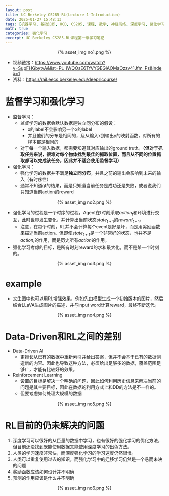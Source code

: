 ```yaml
---
layout: post
title: UC Berkeley CS285-RL(Lecture 1—Introduction)
date: 2025-01-27 15:48:13
tags: [机器学习, 基础知识, UCB, CS285, 课程, 数学, 神经网络, 深度学习, 强化学习]
math: true
categories: 强化学习
excerpt: UC Berkeley CS285-RL课程第一章学习笔记
---
```

<p align="center">{% asset_img no1.png %}</p>

- 视频链接：https://www.youtube.com/watch?v=SupFHGbytvA&list=PL_iWQOsE6TfVYGEGiAOMaOzzv41Jfm_Ps&index=1
- 资料：https://rail.eecs.berkeley.edu/deeprlcourse/

# 监督学习和强化学习

- 监督学习：
    - 监督学习的数据会默认数据是独立同分布的假设：
        - x的label不会影响另一个x的label
        - 并且他们的分布是相同的，及从输入x到输出y的映射函数，对所有的样本都是相同的
    - 对于每一个输入数据，都需要知道其对应输出的ground truth。**（但对于抓取任务来说，很难对每个物体找到最佳的抓取位置，而且从不同的位置抓取都可以完成该任务，因此并不适合使用监督学习）**
- 强化学习：
    - 强化学习的数据并不满足**独立同分布**，并且之前的输出会影响到未来的输入（有时序性）
    - 通常不知道gt的结果，而是只知道当前任务是成功还是失败，或者说我们只知道当前action的reward

<p align="center">{% asset_img no2.png %}</p>

- 强化学习的过程是一个时序的过程，Agent在t时刻采取$action_t$和环境进行交互，此时世界发生变化，并计算出当前状态$state_{t+1}$的$reward_{t+1}$。
    - 注意，在每个时刻，RL并不会计算每个event是好是坏，而是用奖励函数来描述当前action。但即使$state_{t+1}$是一个非常好的状态，也并不是$action_t$的作用，而是历史所有$action$的作用。
- 强化学习考虑的目标，是所有时刻reward的求和最大化，而不是某一个时刻的。

<p align="center">{% asset_img no3.png %}</p>

# example

- 文生图中也可以用RL增强效果，例如先由模型生成一个初始版本的图片，然后结合LLaVA生成图片的描述，并与input word计算reward，最终不断迭代。

<p align="center">{% asset_img no4.png %}</p>

# Data-Driven和RL之间的差别
- Data-Driven AI
    - 更擅长从已有的数据中重新索引并给出答案，但并不会基于已有的数据创造新的内容。因此也导致这种方法，必须给出足够多的数据，覆盖范围足够广，才能有比较好的效果。
- Reinforcement Learning
    - 设置的目标是解决一个明确的问题，因此如何利用历史信息来解决当前的问题是其主要目标，因此在数据的利用方式上和DD的方法是不一样的。
    - 但要考虑如何处理大规模的数据

<p align="center">{% asset_img no5.png %}</p>

# RL目前的仍未解决的问题
1. 深度学习可以很好的从巨量的数据中学习，也有很好的强化学习的优化方法，但目前还没找到既能使用数据又能使用深度学习的出色方法。
2. 人类的学习速度非常快，而深度强化学习的学习速度仍然很慢。
3. 人类可以重复使用过去的知识，而强化学习中的迁移学习仍然是一个悬而未决的问题
4. 奖励函数应该如何设计并不明确
5. 预测的作用应该是什么并不明确

<p align="center">{% asset_img no6.png %}</p>
